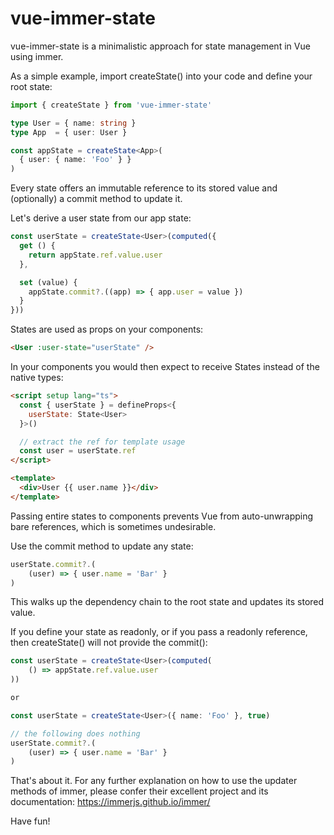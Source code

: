 # vue-immer-state

vue-immer-state is a minimalistic approach for state management in Vue using immer.

As a simple example, import createState() into your code and define your root state:

```typescript
import { createState } from 'vue-immer-state'

type User = { name: string }
type App  = { user: User }

const appState = createState<App>(
  { user: { name: 'Foo' } }
)
```

Every state offers an immutable reference to its stored value and (optionally) a commit method to update it.

Let's derive a user state from our app state:

```typescript
const userState = createState<User>(computed({
  get () { 
    return appState.ref.value.user 
  },

  set (value) { 
    appState.commit?.((app) => { app.user = value }) 
  }
}))
```

States are used as props on your components: 

```html
<User :user-state="userState" />
```

In your components you would then expect to receive States instead of the native types:

```html
<script setup lang="ts">
  const { userState } = defineProps<{
    userState: State<User>
  }>()

  // extract the ref for template usage
  const user = userState.ref
</script>

<template>
  <div>User {{ user.name }}</div>
</template>
```

Passing entire states to components prevents Vue from auto-unwrapping bare references, which is sometimes undesirable.

Use the commit method to update any state:

```typescript
userState.commit?.(
    (user) => { user.name = 'Bar' }
)
```

This walks up the dependency chain to the root state and updates its stored value.

If you define your state as readonly, or if you pass a readonly reference, then createState() will not provide the commit():

```typescript
const userState = createState<User>(computed(
    () => appState.ref.value.user
))

or 

const userState = createState<User>({ name: 'Foo' }, true)

// the following does nothing
userState.commit?.(
    (user) => { user.name = 'Bar' }
)
```

That's about it. For any further explanation on how to use the updater methods of immer, please confer their excellent project and its documentation: https://immerjs.github.io/immer/

Have fun!